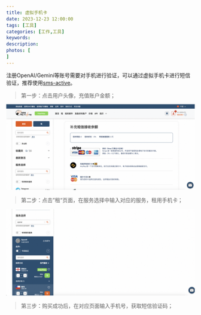 ```yaml
---
title: 虚拟手机卡
date: 2023-12-23 12:00:00
tags: [工具]
categories: [工作,工具]
keywords: 
description: 
photos: [
]
---
```


注册OpenAI/Gemini等账号需要对手机进行验证，可以通过虚拟手机卡进行短信验证，推荐使用[sms-active](https://sms-activate.org/cn)。

> 第一步：点击用户头像，充值账户金额；

![image-20240223174533846](虚拟手机卡/image-20240223174533846.png)

> 第二步：点击”租“页面，在服务选择中输入对应的服务，租用手机卡；

![image-20240223174733686](虚拟手机卡/image-20240223174733686.png)

> 第三步：购买成功后，在对应页面输入手机号，获取短信验证码；
